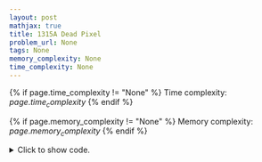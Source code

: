 ```yaml
---
layout: post
mathjax: true
title: 1315A Dead Pixel
problem_url: None
tags: None
memory_complexity: None
time_complexity: None
---
```




{% if page.time_complexity != "None" %}
Time complexity: ${{ page.time_complexity }}$
{% endif %}

{% if page.memory_complexity != "None" %}
Memory complexity: ${{ page.memory_complexity }}$
{% endif %}

<details>
<summary>
<p style="display:inline">Click to show code.</p>
</summary>
```cpp
{% raw %}
using namespace std;
int main(void)
{
    int t;
    cin >> t;
    while (t--)
    {
        int a, b, x, y;
        cin >> a >> b >> x >> y;
        int ans = max({x * b, a * y, (a - x - 1) * b, a * (b - y - 1)});
        cout << ans << endl;
    }
    return 0;
}

{% endraw %}
```
</details>

